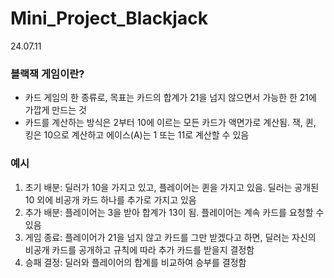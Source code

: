 # Mini_Project_Blackjack
24.07.11

### 블랙잭 게임이란?
- 카드 게임의 한 종류로, 목표는 카드의 합계가 21을 넘지 않으면서 가능한 한 21에 가깝게 만드는 것
- 카드를 계산하는 방식은 2부터 10에 이르는 모든 카드가 액면가로 계산됨. 잭, 퀸, 킹은 10으로 계산하고 에이스(A)는 1 또는 11로 계산할 수 있음

### 예시
1. 초기 배분: 딜러가 10을 가지고 있고, 플레이어는 퀸을 가지고 있음. 딜러는 공개된 10 외에 비공개 카드 하나를 추가로 가지고 있음
2. 추가 배분: 플레이어는 3을 받아 합계가 13이 됨. 플레이어는 계속 카드를 요청할 수 있음
3. 게임 종료: 플레이어가 21을 넘지 않고 카드를 그만 받겠다고 하면, 딜러는 자신의 비공개 카드를 공개하고 규칙에 따라 추가 카드를 받을지 결정함
4. 승패 결정: 딜러와 플레이어의 합계를 비교하여 승부를 결정함
